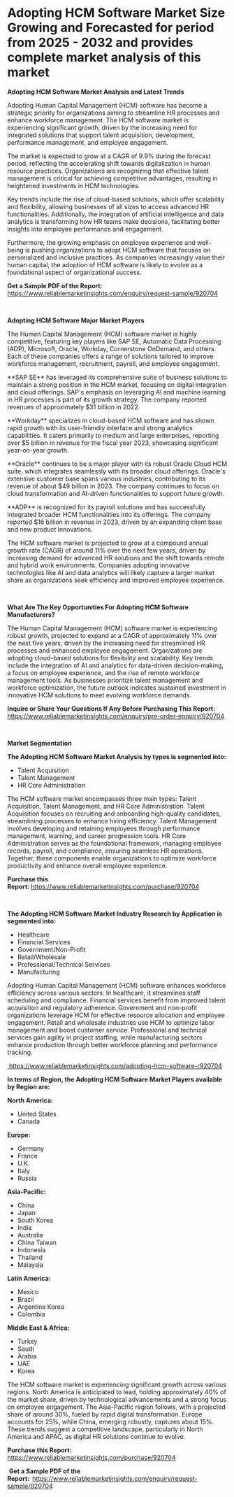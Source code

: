 <p><h1>Adopting HCM Software Market Size Growing and Forecasted for period from 2025 - 2032 and provides complete market analysis of this market</h1></p><p><strong>Adopting HCM Software Market Analysis and Latest Trends</strong></p>
<p><p>Adopting Human Capital Management (HCM) software has become a strategic priority for organizations aiming to streamline HR processes and enhance workforce management. The HCM software market is experiencing significant growth, driven by the increasing need for integrated solutions that support talent acquisition, development, performance management, and employee engagement.</p><p>The market is expected to grow at a CAGR of 9.9% during the forecast period, reflecting the accelerating shift towards digitalization in human resource practices. Organizations are recognizing that effective talent management is critical for achieving competitive advantages, resulting in heightened investments in HCM technologies. </p><p>Key trends include the rise of cloud-based solutions, which offer scalability and flexibility, allowing businesses of all sizes to access advanced HR functionalities. Additionally, the integration of artificial intelligence and data analytics is transforming how HR teams make decisions, facilitating better insights into employee performance and engagement. </p><p>Furthermore, the growing emphasis on employee experience and well-being is pushing organizations to adopt HCM software that focuses on personalized and inclusive practices. As companies increasingly value their human capital, the adoption of HCM software is likely to evolve as a foundational aspect of organizational success.</p></p>
<p><strong>Get a Sample PDF of the Report:&nbsp;</strong> <a href="https://www.reliablemarketinsights.com/enquiry/request-sample/920704?utm_campaign=3326&utm_medium=2&utm_source=Github&utm_content=ia&utm_term=18042025&utm_id=adopting-hcm-software">https://www.reliablemarketinsights.com/enquiry/request-sample/920704</a></p>
<p>&nbsp;</p>
<p><strong>Adopting HCM Software Major Market Players</strong></p>
<p><p>The Human Capital Management (HCM) software market is highly competitive, featuring key players like SAP SE, Automatic Data Processing (ADP), Microsoft, Oracle, Workday, Cornerstone OnDemand, and others. Each of these companies offers a range of solutions tailored to improve workforce management, recruitment, payroll, and employee engagement.</p><p>**SAP SE** has leveraged its comprehensive suite of business solutions to maintain a strong position in the HCM market, focusing on digital integration and cloud offerings. SAP's emphasis on leveraging AI and machine learning in HR processes is part of its growth strategy. The company reported revenues of approximately $31 billion in 2022.</p><p>**Workday** specializes in cloud-based HCM software and has shown rapid growth with its user-friendly interface and strong analytics capabilities. It caters primarily to medium and large enterprises, reporting over $5 billion in revenue for the fiscal year 2023, showcasing significant year-on-year growth.</p><p>**Oracle** continues to be a major player with its robust Oracle Cloud HCM suite, which integrates seamlessly with its broader cloud offerings. Oracle's extensive customer base spans various industries, contributing to its revenue of about $49 billion in 2023. The company continues to focus on cloud transformation and AI-driven functionalities to support future growth.</p><p>**ADP** is recognized for its payroll solutions and has successfully integrated broader HCM functionalities into its offerings. The company reported $16 billion in revenue in 2023, driven by an expanding client base and new product innovations.</p><p>The HCM software market is projected to grow at a compound annual growth rate (CAGR) of around 11% over the next few years, driven by increasing demand for advanced HR solutions and the shift towards remote and hybrid work environments. Companies adopting innovative technologies like AI and data analytics will likely capture a larger market share as organizations seek efficiency and improved employee experience.</p></p>
<p>&nbsp;</p>
<p><strong>What Are The Key Opportunities For Adopting HCM Software Manufacturers?</strong></p>
<p><p>The Human Capital Management (HCM) software market is experiencing robust growth, projected to expand at a CAGR of approximately 11% over the next five years, driven by the increasing need for streamlined HR processes and enhanced employee engagement. Organizations are adopting cloud-based solutions for flexibility and scalability. Key trends include the integration of AI and analytics for data-driven decision-making, a focus on employee experience, and the rise of remote workforce management tools. As businesses prioritize talent management and workforce optimization, the future outlook indicates sustained investment in innovative HCM solutions to meet evolving workforce demands.</p></p>
<p><strong>Inquire or Share Your Questions If Any Before Purchasing This Report:</strong> <a href="https://www.reliablemarketinsights.com/enquiry/pre-order-enquiry/920704?utm_campaign=3326&utm_medium=2&utm_source=Github&utm_content=ia&utm_term=18042025&utm_id=adopting-hcm-software">https://www.reliablemarketinsights.com/enquiry/pre-order-enquiry/920704</a></p>
<p>&nbsp;</p>
<p><strong>Market Segmentation</strong></p>
<p><strong>The Adopting HCM Software Market Analysis by types is segmented into:</strong></p>
<p><ul><li>Talent Acquisition</li><li>Talent Management</li><li>HR Core Administration</li></ul></p>
<p><p>The HCM software market encompasses three main types: Talent Acquisition, Talent Management, and HR Core Administration. Talent Acquisition focuses on recruiting and onboarding high-quality candidates, streamlining processes to enhance hiring efficiency. Talent Management involves developing and retaining employees through performance management, learning, and career progression tools. HR Core Administration serves as the foundational framework, managing employee records, payroll, and compliance, ensuring seamless HR operations. Together, these components enable organizations to optimize workforce productivity and enhance overall employee experience.</p></p>
<p><strong>Purchase this Report:&nbsp;</strong><a href="https://www.reliablemarketinsights.com/purchase/920704?utm_campaign=3326&utm_medium=2&utm_source=Github&utm_content=ia&utm_term=18042025&utm_id=adopting-hcm-software">https://www.reliablemarketinsights.com/purchase/920704</a></p>
<p>&nbsp;</p>
<p><strong>The Adopting HCM Software Market Industry Research by Application is segmented into:</strong></p>
<p><ul><li>Healthcare</li><li>Financial Services</li><li>Government/Non-Profit</li><li>Retail/Wholesale</li><li>Professional/Technical Services</li><li>Manufacturing</li></ul></p>
<p><p>Adopting Human Capital Management (HCM) software enhances workforce efficiency across various sectors. In healthcare, it streamlines staff scheduling and compliance. Financial services benefit from improved talent acquisition and regulatory adherence. Government and non-profit organizations leverage HCM for effective resource allocation and employee engagement. Retail and wholesale industries use HCM to optimize labor management and boost customer service. Professional and technical services gain agility in project staffing, while manufacturing sectors enhance production through better workforce planning and performance tracking.</p></p>
<p><a href="https://www.reliablemarketinsights.com/adopting-hcm-software-r920704?utm_campaign=3326&utm_medium=2&utm_source=Github&utm_content=ia&utm_term=18042025&utm_id=adopting-hcm-software">&nbsp;https://www.reliablemarketinsights.com/adopting-hcm-software-r920704</a></p>
<p><strong>In terms of Region, the Adopting HCM Software Market Players available by Region are:</strong></p>
<p>
    <p> <strong> North America: </strong>
        <ul>
            <li>United States</li>
            <li>Canada</li>
        </ul>
        </p> 
    <p> <strong> Europe: </strong>
        <ul>
            <li>Germany</li>
            <li>France</li>
            <li>U.K.</li>
            <li>Italy</li>
            <li>Russia</li>
        </ul>
        </p> 
    <p> <strong> Asia-Pacific: </strong>
        <ul>
            <li>China</li>
            <li>Japan</li>
            <li>South Korea</li>
            <li>India</li>
            <li>Australia</li>
            <li>China Taiwan</li>
            <li>Indonesia</li>
            <li>Thailand</li>
            <li>Malaysia</li>
        </ul>
        </p> 
    <p> <strong> Latin America: </strong>
        <ul>
            <li>Mexico</li>
            <li>Brazil</li>
            <li>Argentina Korea</li>
            <li>Colombia</li>
        </ul>
        </p> 
    <p> <strong> Middle East & Africa: </strong>
        <ul>
            <li>Turkey</li>
            <li>Saudi</li>
            <li>Arabia</li>
            <li>UAE</li>
            <li>Korea</li>
        </ul>
    </p>
    </p>
<p><p>The HCM software market is experiencing significant growth across various regions. North America is anticipated to lead, holding approximately 40% of the market share, driven by technological advancements and a strong focus on employee engagement. The Asia-Pacific region follows, with a projected share of around 30%, fueled by rapid digital transformation. Europe accounts for 25%, while China, emerging robustly, captures about 15%. These trends suggest a competitive landscape, particularly in North America and APAC, as digital HR solutions continue to evolve.</p></p>
<p><strong>Purchase this Report: </strong><a href="https://www.reliablemarketinsights.com/purchase/920704?utm_campaign=3326&utm_medium=2&utm_source=Github&utm_content=ia&utm_term=18042025&utm_id=adopting-hcm-software">https://www.reliablemarketinsights.com/purchase/920704</a></p>
<p>&nbsp;<strong>Get a Sample PDF of the Report:&nbsp;&nbsp;</strong><a href="https://www.reliablemarketinsights.com/enquiry/request-sample/920704?utm_campaign=3326&utm_medium=2&utm_source=Github&utm_content=ia&utm_term=18042025&utm_id=adopting-hcm-software">https://www.reliablemarketinsights.com/enquiry/request-sample/920704</a></p>
<p><strong></strong></p>
<p><p></p><p></p><p></p></p>